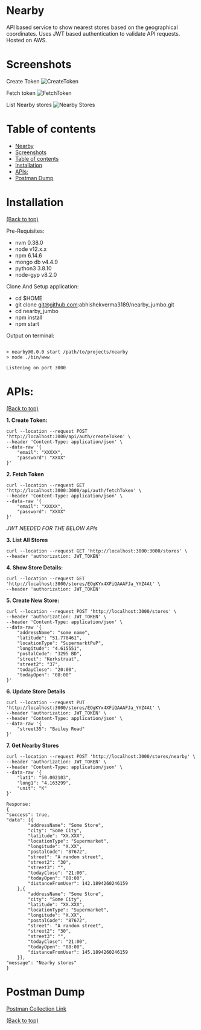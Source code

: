 
<!-- Add banner here -->

# Nearby

API based service to show nearest stores based on the geographical coordinates.
Uses JWT based authentication to validate API requests.
Hosted on AWS.

# Screenshots

Create Token
![CreateToken](https://raw.githubusercontent.com/abhishekverma3189/nearby_jumbo/9d9876fa627673953895c92ee5cc2ff2ec245096/assets/createToken.png)

Fetch token
![FetchToken](https://raw.githubusercontent.com/abhishekverma3189/nearby_jumbo/9d9876fa627673953895c92ee5cc2ff2ec245096/assets/fetchToken.png)

List Nearby stores
![Nearby Stores](https://raw.githubusercontent.com/abhishekverma3189/nearby_jumbo/9d9876fa627673953895c92ee5cc2ff2ec245096/assets/getNearbyStores.png)

# Table of contents

- [Nearby](#nearby)
- [Screenshots](#screenshots)
- [Table of contents](#table-of-contents)
- [Installation](#installation)
- [APIs:](#apis)
- [Postman Dump](#postman-dump)


# Installation
[(Back to top)](#table-of-contents)

Pre-Requisites:
- nvm 0.38.0
- node v12.x.x
- npm 6.14.6
- mongo db v4.4.9
- python3 3.8.10
- node-gyp v8.2.0

Clone And Setup application:
- cd $HOME
- git clone git@github.com:abhishekverma3189/nearby_jumbo.git
- cd nearby_jumbo
- npm install
- npm start

Output on terminal:
```➜  /nearby git:(master) ✗ npm start

> nearby@0.0.0 start /path/to/projects/nearby
> node ./bin/www

Listening on port 3000

```

# APIs:
[(Back to top)](#table-of-contents)

**1. Create Token:**

    curl --location --request POST 'http://localhost:3000/api/auth/createToken' \
    --header 'Content-Type: application/json' \
    --data-raw '{
        "email": "XXXXX",
        "password": "XXXX"
    }'

**2. Fetch Token**

    curl --location --request GET 'http://localhost:3000:3000/api/auth/fetchToken' \
    --header 'Content-Type: application/json' \
    --data-raw '{
        "email": "XXXXX",
        "password": "XXXX"
    }'

*JWT  NEEDED FOR THE BELOW APIs*

**3. List All Stores**

    curl --location --request GET 'http://localhost:3000:3000/stores' \
    --header 'authorization: JWT_TOKEN'

**4. Show Store Details:**

    curl --location --request GET 'http://localhost:3000/stores/EOgKYx4XFiQAAAFJa_YYZ4At' \
    --header 'authorization: JWT_TOKEN'


**5. Create New Store:**

    curl --location --request POST 'http://localhost:3000/stores' \
    --header 'authorization: JWT_TOKEN' \
    --header 'Content-Type: application/json' \
    --data-raw '{
        "addressName": "some name",
        "latitude": "51.778461",
        "locationType": "SupermarktPuP",
        "longitude": "4.615551",
        "postalCode": "3295 BD",
        "street": "Kerkstraat",
        "street2": "37",
        "todayClose": "20:00",
        "todayOpen": "08:00"
    }'

**6. Update Store Details**

    curl --location --request PUT 'http://localhost:3000/stores/EOgKYx4XFiQAAAFJa_YYZ4At' \
    --header 'authorization: JWT_TOKEN' \
    --header 'Content-Type: application/json' \
    --data-raw '{
        "street35": "Bailey Road"
    }'

**7. Get Nearby Stores**

    curl --location --request POST 'http://localhost:3000/stores/nearby' \
    --header 'authorization: JWT_TOKEN' \
    --header 'Content-Type: application/json' \
    --data-raw '{
        "lat1": "50.002103",
        "long1": "4.163299",
        "unit": "K"
    }'
    
    Response:
    {
    "success": true,
    "data": [{
            "addressName": "Some Store",
            "city": "Some City",
            "latitude": "XX.XXX",
            "locationType": "Supermarket",
            "longitude": "X.XX",
            "postalCode": "87672",
            "street": "A random street",
            "street2": "30",
            "street3": "",
            "todayClose": "21:00",
            "todayOpen": "08:00",
            "distanceFromUser": 142.1894260246159
        },{
            "addressName": "Some Store",
            "city": "Some City",
            "latitude": "XX.XXX",
            "locationType": "Supermarket",
            "longitude": "X.XX",
            "postalCode": "87672",
            "street": "A random street",
            "street2": "30",
            "street3": "",
            "todayClose": "21:00",
            "todayOpen": "08:00",
            "distanceFromUser": 145.1894260246159
        }],
    "message": "Nearby stores"
    }
# Postman Dump

[Postman Collection Link](https://github.com/abhishekverma3189/nearby_jumbo/blob/master/assets/Jumbo.postman_collection.json)

[(Back to top)](#table-of-contents)
